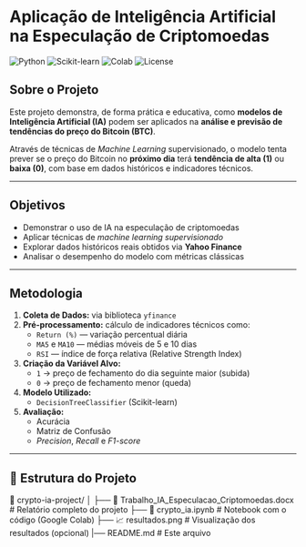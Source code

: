 # Aplicação de Inteligência Artificial na Especulação de Criptomoedas

![Python](https://img.shields.io/badge/Python-3.10-blue?logo=python)
![Scikit-learn](https://img.shields.io/badge/Scikit--Learn-1.3-orange?logo=scikitlearn)
![Colab](https://img.shields.io/badge/Google%20Colab-Notebook-yellow?logo=googlecolab)
![License](https://img.shields.io/badge/License-MIT-green)

## Sobre o Projeto

Este projeto demonstra, de forma prática e educativa, como **modelos de Inteligência Artificial (IA)** podem ser aplicados na **análise e previsão de tendências do preço do Bitcoin (BTC)**.

Através de técnicas de *Machine Learning* supervisionado, o modelo tenta prever se o preço do Bitcoin no **próximo dia** terá **tendência de alta (1)** ou **baixa (0)**, com base em dados históricos e indicadores técnicos.


---

## Objetivos

- Demonstrar o uso de IA na especulação de criptomoedas  
- Aplicar técnicas de *machine learning supervisionado*  
- Explorar dados históricos reais obtidos via **Yahoo Finance**  
- Analisar o desempenho do modelo com métricas clássicas  

---

## Metodologia

1. **Coleta de Dados:** via biblioteca `yfinance`  
2. **Pré-processamento:** cálculo de indicadores técnicos como:
   - `Return (%)` — variação percentual diária  
   - `MA5` e `MA10` — médias móveis de 5 e 10 dias  
   - `RSI` — índice de força relativa (Relative Strength Index)
3. **Criação da Variável Alvo:**  
   - `1` → preço de fechamento do dia seguinte maior (subida)  
   - `0` → preço de fechamento menor (queda)
4. **Modelo Utilizado:**  
   - `DecisionTreeClassifier` (Scikit-learn)
5. **Avaliação:**  
   - Acurácia  
   - Matriz de Confusão  
   - *Precision*, *Recall* e *F1-score*

---

## 🧩 Estrutura do Projeto

📂 crypto-ia-project/
│
├── 📘 Trabalho_IA_Especulacao_Criptomoedas.docx # Relatório completo do projeto
├── 🤖 crypto_ia.ipynb # Notebook com o código (Google Colab)
├── 📈 resultados.png # Visualização dos resultados (opcional)
|── README.md # Este arquivo
